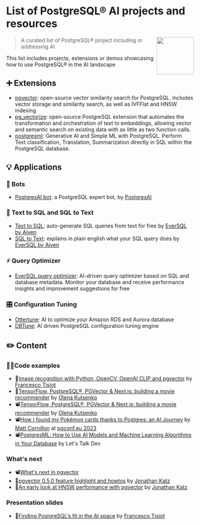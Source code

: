 # List of PostgreSQL® AI projects and resources

[<img src="https://wiki.postgresql.org/images/a/a4/PostgreSQL_logo.3colors.svg" align="right"  width="100">](https://www.postgresql.org/)

> A curated list of PostgreSQL® project including or addressing AI

This list includes projects, extensions or demos showcasing how to use PostgreSQL® in the AI landscape

## ➕ Extensions

* [pgvector](https://github.com/pgvector/pgvector): open-source vector similarity search for PostgreSQL. Includes vector storage and similarity search, as well as IVFFlat and HNSW indexing
* [pg_vectorize](https://github.com/tembo-io/pg_vectorize): open-source PostgreSQL extension that automates the transformation and orchestration of text to embeddings, allowing vector and semantic search on existing data with as little as two function calls.
* [postgresml](https://github.com/postgresml/postgresml): Generative AI and Simple ML with PostgreSQL. Perform Text classification, Translation, Summarization directly in SQL within the PostgreSQL database.

## 💡 Applications

### 🤖 Bots

* [PostgresAI bot](https://postgres.ai/bot): a PostgreSQL expert bot, by [PostgresAI](https://twitter.com/postgres_ai)

### 📑 Text to SQL and SQL to Text

* [Text to SQL](https://www.eversql.com/text-to-sql/): auto-generate SQL queries from text for free by [EverSQL by Aiven](https://www.eversql.com/)
* [SQL to Text](https://www.eversql.com/sql-to-text/): explains in plain english what your SQL query does by [EverSQL by Aiven](https://www.eversql.com/)


### ⚡️ Query Optimizer

* [EverSQL query optimizer](https://www.eversql.com/sql-query-optimizer/): AI-driven query optimizer based on SQL and database metadata. Monitor your database and receive performance insights and improvement suggestions for free

### 🎛️ Configuration Tuning

* [Ottertune](https://ottertune.com/): AI to optimize your Amazon RDS and Aurora database
* [DBTune](https://www.dbtune.com/): AI driven PostgreSQL configuration tuning engine

## ✏️ Content

### 👩‍💻Code examples

* 📝[Image recognition with Python, OpenCV, OpenAI CLIP and pgvector](https://aiven.io/developer/find-faces-with-pgvector) by [Francesco Tisiot](https://www.linkedin.com/in/francescotisiot)
* 📝[TensorFlow, PostgreSQL®, PGVector & Next.js: building a movie recommender](https://aiven.io/developer/building-a-movie-recommender) by [Olena Kutsenko](https://www.linkedin.com/in/olenakutsenko/)
* 📽️[TensorFlow, PostgreSQL®, PGVector & Next.js: building a movie recommender](https://youtu.be/ll2VjbGHO4E) by [Olena Kutsenko](https://www.linkedin.com/in/olenakutsenko/)
* 📽️[How I found my Pokémon cards thanks to Postgres: an AI Journey](https://www.youtube.com/watch?v=QofVrNDSby4) by [Matt Cornillon](https://www.linkedin.com/in/matt-cornillon/) at [pgconf.eu 2023](https://2023.pgconf.eu/)
* 📽️[PostgresML: How to Use AI Models and Machine Learning Algorithms in Your Database](https://www.youtube.com/watch?v=JTgl5GwrMu8) by Let's Talk Dev

### What's next

* 📽️[What's next in pgvector](https://www.youtube.com/watch?v=CzeTgNoHXN0)
* 📝[pgvector 0.5.0 feature highlight and howtos](https://jkatz05.com/post/postgres/pgvector-overview-0.5.0/) by [Jonathan Katz](https://www.linkedin.com/in/jonathan-katz-6495532/)
* 📝[An early look at HNSW performance with pgvector](https://jkatz05.com/post/postgres/pgvector-hnsw-performance/) by [Jonathan Katz](https://www.linkedin.com/in/jonathan-katz-6495532/)

### Presentation slides

* 🛝[Finding PostgreSQL’s fit in the AI space](https://ftisiot.net/talks/postgresql-fit-ai/) by [Francesco Tisiot](https://www.linkedin.com/in/francescotisiot)


